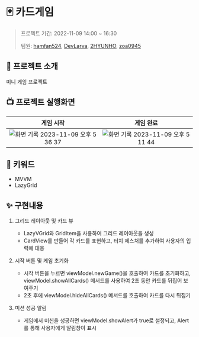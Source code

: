 # 🃏 카드게임
> 프로젝트 기간: 2022-11-09 14:00 ~ 16:30
> 
> 팀원: [hamfan524](https://github.com/hamfan524), [DevLarva](https://github.com/DevLarva), [2HYUNHO](https://github.com/2HYUNHO), [zoa0945](https://github.com/zoa0945)

## 🔎 프로젝트 소개

미니 게임 프로젝트 

## 📺 프로젝트 실행화면
|게임 시작|게임 완료|
|:--:|:--:|
|![화면 기록 2023-11-09 오후 5 36 37](https://github.com/APP-iOS3rd/Team8_Eight/assets/37105602/c87a4898-56a9-4df5-893b-ae53aef79c57)|![화면 기록 2023-11-09 오후 5 11 44](https://github.com/APP-iOS3rd/Team8_Eight/assets/37105602/f16ff517-f017-4f15-9f09-588ac366f040)|


## 🔑 키워드

- MVVM
- LazyGrid

## ✨ 구현내용
1. 그리드 레이아웃 및 카드 뷰
    - LazyVGrid와 GridItem을 사용하여 그리드 레이아웃을 생성
    - CardView를 만들어 각 카드를 표현하고, 터치 제스처를 추가하여 사용자의 입력에 대응

2. 시작 버튼 및 게임 초기화
    - 시작 버튼을 누르면 viewModel.newGame()을 호출하여 카드를 초기화하고, viewModel.showAllCards() 메서드를 사용하여 2초 동안 카드를 뒤집어 보여주기
    - 2초 후에 viewModel.hideAllCards() 메서드를 호출하여 카드를 다시 뒤집기

3. 미션 성공 알림
    - 게임에서 미션을 성공하면 viewModel.showAlert가 true로 설정되고, Alert를 통해 사용자에게 알림창이 표시
